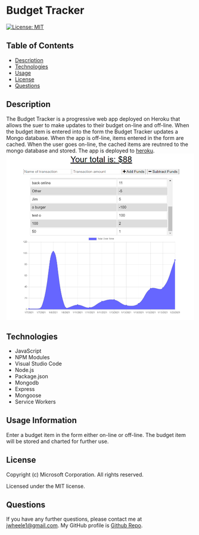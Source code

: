 # Budget Tracker
  [![License: MIT](https://img.shields.io/badge/License-MIT-yellow.svg)](https://opensource.org/licenses/MIT)
  ## Table of Contents
  * [Description](#Description)
  * [Technologies](#Technologies)
  * [Usage](#Usage)
  * [License](#License)
  * [Questions](#Questions)
  ## Description
  The Budget Tracker is a progressive web app deployed on Heroku that allows the suer to make updates to their budget on-line and off-line. When the budget item is entered into the form the Budget Tracker updates a Mongo database. When the app is off-line, items entered in the form are cached. When the user goes on-line, the cached items are reutnred to the mongo database and stored. The app is deployed to [heroku](https://fierce-cove-80961.herokuapp.com/).
  ![Web page](public/images/wepage_detail_1.png)
  ## Technologies
  * JavaScript
  * NPM Modules
  * Visual Studio Code
  * Node.js
  * Package.json
  * Mongodb
  * Express
  * Mongoose
  * Service Workers
  ## Usage Information
  Enter a budget item in the form either on-line or off-line. The budget item will be stored and charted for further use.
  ## License
  Copyright (c) Microsoft Corporation. All rights reserved.
  
  Licensed under the MIT license.
  ## Questions
  If you have any further questions, please contact me at jwheele1@gmail.com.
  My GitHub profile is [Github Repo](https://github.com/jrtwheeler).

